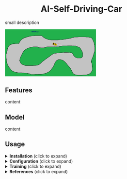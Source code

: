 <h1 align="center"> <strong> AI-Self-Driving-Car </strong> </h1>
small description

<img
  src="https://github.com/domirom604/AI-Self-Driving-Car/blob/main/logo.png"
  alt="Alt text"
  title="Optional title"
  style="display: inline-block; margin: 0 auto; max-width: 300px">

## Features
content

## Model
content
## Usage

<details>
    <summary><strong>Installation</strong> (click to expand)</summary>
      <p>Content 1 Content 1 Content 1 Content 1 Content 1</p>
</details>
         
<details>
    <summary><strong>Configuration</strong> (click to expand)</summary>
       <p>Content 1 Content 1 Content 1 Content 1 Content 1</p>
</details>

<details> 
    <summary> <strong>Training</strong> (click to expand)</summary> 
       <p>Content 1 Content 1 Content 1 Content 1 Content 1</p>
</details>
         
<details>
     <summary><strong>References</strong> (click to expand)</summary>
       <ul>
        <li>https://pypi.org/project/KerasGA/</li>
        <li>https://www.tensorflow.org/api_docs/python/tf/keras/Model#predict</li>
        <li>Third item</li>
        <li>Fourth item</li>
      </ul>
</details>
